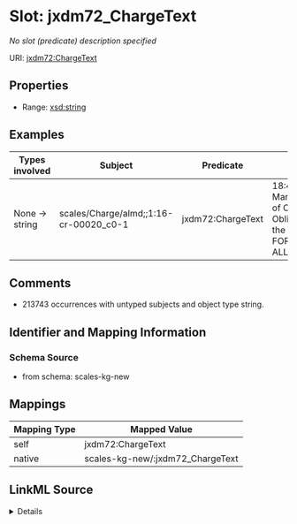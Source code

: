 

# Slot: jxdm72_ChargeText


_No slot (predicate) description specified_





URI: [jxdm72:ChargeText](http://release.niem.gov/niem/domains/jxdm/7.2/#ChargeText)



<!-- no inheritance hierarchy -->








## Properties

* Range: [xsd:string](xsd:string)






## Examples

| Types involved | Subject | Predicate | Object |
| --- | --- | --- | --- |
| None → string | scales/Charge/almd;;1:16-cr-00020_c0-1 | jxdm72:ChargeText | 18:471 Manufacturing of Counterfeit Obligations of the US. FORFEITURE ALLEGATION. |


## Comments

* 213743 occurrences with untyped subjects and object type string.

## Identifier and Mapping Information







### Schema Source


* from schema: scales-kg-new




## Mappings

| Mapping Type | Mapped Value |
| ---  | ---  |
| self | jxdm72:ChargeText |
| native | scales-kg-new/:jxdm72_ChargeText |




## LinkML Source

<details>
```yaml
name: jxdm72_ChargeText
description: No slot (predicate) description specified
comments:
- 213743 occurrences with untyped subjects and object type string.
examples:
- description: None → string
  object:
    example_object: 18:471 Manufacturing of Counterfeit Obligations of the US. FORFEITURE
      ALLEGATION.
    example_object_type: string
    example_predicate: jxdm72:ChargeText
    example_subject: scales/Charge/almd;;1:16-cr-00020_c0-1
    example_subject_type: None
from_schema: scales-kg-new
rank: 1000
slot_uri: jxdm72:ChargeText
alias: jxdm72_ChargeText
range: string

```
</details>